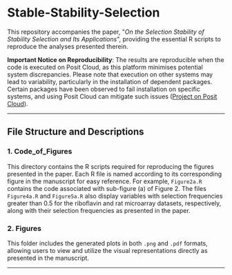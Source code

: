 # Stable-Stability-Selection

This repository accompanies the paper, "*On the Selection Stability of Stability Selection and Its Applications*", providing the essential R scripts to reproduce the analyses presented therein.

**Important Notice on Reproducibility**: The results are reproducible when the code is executed on Posit Cloud, as this platform minimises potential system discrepancies. Please note that execution on other systems may lead to variability, particularly in the installation of dependent packages. Certain packages have been observed to fail installation on specific systems, and using Posit Cloud can mitigate such issues ([Project on Posit Cloud](https://posit.cloud/content/9192134)).

---

## File Structure and Descriptions

### 1. **Code_of_Figures**
This directory contains the R scripts required for reproducing the figures presented in the paper. Each R file is named according to its corresponding figure in the manuscript for easy reference. For example, `Figure2a.R` contains the code associated with sub-figure (a) of Figure 2. The files `Figure4a.R` and `Figure5a.R` also display variables with selection frequencies greater than 0.5 for the riboflavin and rat microarray datasets, respectively, along with their selection frequencies as presented in the paper.

### 2. **Figures**
This folder includes the generated plots in both `.png` and `.pdf` formats, allowing users to view and utilize the visual representations directly as presented in the manuscript.

---
